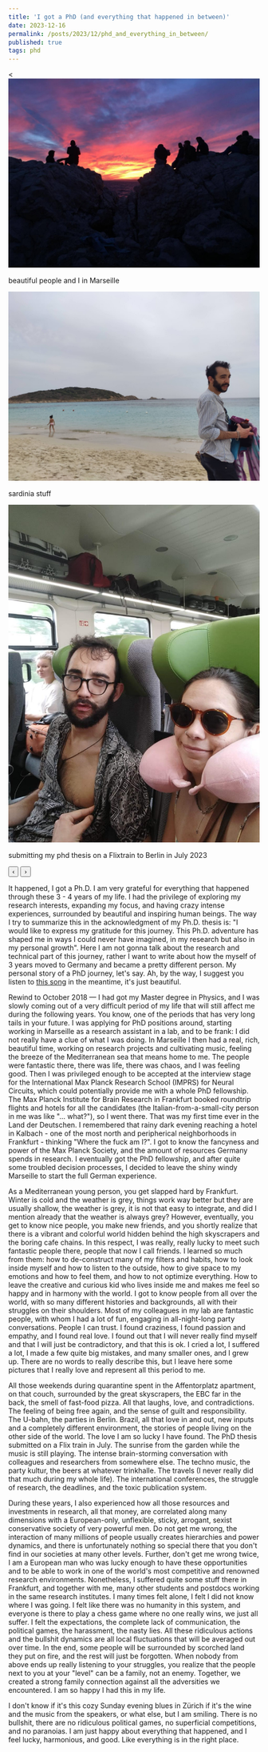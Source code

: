 ```yaml
---
title: 'I got a PhD (and everything that happened in between)'
date: 2023-12-16
permalink: /posts/2023/12/phd_and_everything_in_between/
published: true
tags: phd
---
```

<div id="imageCarousel" class="carousel">
  <div class="carousel-container">
    <div class="carousel-slide">
      <<img src="https://raw.githubusercontent.com/matteosaponati/matteosaponati.github.io/master/files/blog/2023-12-18-phd/marsiglia-1.jpeg" alt="Image 2">
      <div class="carousel-caption">
        <p>beautiful people and I in Marseille</p>
      </div>
    </div>
    <div class="carousel-slide">
      <img src="https://raw.githubusercontent.com/matteosaponati/matteosaponati.github.io/master/files/blog/2023-12-18-phd/sardinia-1.jpeg" alt="Image 1">
      <div class="carousel-caption">
        <p>sardinia stuff </p>
      </div>
    </div>
    <div class="carousel-slide">
      <img src="https://raw.githubusercontent.com/matteosaponati/matteosaponati.github.io/master/files/blog/2023-12-18-phd/phd-thesis.jpg" alt="Image 3">
      <div class="carousel-caption">
        <p>submitting my phd thesis on a Flixtrain to Berlin in July 2023</p>
      </div>
    </div>
    <button class="carousel-prev" onclick="changeSlide(-1)">&#8249;</button>
    <button class="carousel-next" onclick="changeSlide(1)">&#8250;</button>
  </div>
</div>

<script>
  let currentSlide = 1;

  function showSlide(n) {
    const slides = document.getElementsByClassName("carousel-slide");
    if (n > slides.length) { currentSlide = 1; }
    if (n < 1) { currentSlide = slides.length; }

    for (let i = 0; i < slides.length; i++) {
      slides[i].style.display = "none";
    }

    slides[currentSlide - 1].style.display = "block";
  }

  function changeSlide(n) {
    showSlide(currentSlide += n);
  }

  // Show the first slide when the page loads
  document.addEventListener("DOMContentLoaded", function() {
    showSlide(currentSlide);
  });
</script>

It happened, I got a Ph.D. I am very grateful for everything that happened through these 3 - 4 years of my life. I had the privilege of exploring my research interests, expanding my focus, and having crazy intense experiences, surrounded by beautiful and inspiring human beings. The way I try to summarize this in the acknowledgment of my Ph.D. thesis is: "I would like to express my gratitude for this journey. This Ph.D. adventure has shaped me in ways I could never have imagined, in my research but also in my personal growth". Here I am not gonna talk about the research and technical part of this journey, rather I want to write about how the myself of 3 years moved to Germany and became a pretty different person. My personal story of a PhD journey, let's say. Ah, by the way, I suggest you listen to <a href="https://open.spotify.com/track/4ifDKWZZhnyltXLndbomYT?si=ea17d09d3d3c491e" target="_blank">this song</a>  in the meantime, it's just beautiful.

Rewind to October 2018 — I had got my Master degree in Physics, and I was slowly coming out of a very difficult period of my life that will still affect me during the following years. You know, one of the periods that has very long tails in your future. I was applying for PhD positions around, starting working in Marseille as a research assistant in a lab, and to be frank: I did not really have a clue of what I was doing. In Marseille I then had a real, rich, beautiful time, working on research projects and cultivating music, feeling the breeze of the Mediterranean sea that means home to me. The people were fantastic there, there was life, there was chaos, and I was feeling good. Then I was privileged enough to be accepted at the interview stage for the International Max Planck Research School (IMPRS) for Neural Circuits, which could potentially provide me with a whole PhD fellowship. The Max Planck Institute for Brain Research in Frankfurt booked roundtrip flights and hotels for all the candidates (the Italian-from-a-small-city person in me was like "... what?"), so I went there. That was my first time ever in the Land der Deutschen. I remembered that rainy dark evening reaching a hotel in Kalbach - one of the most north and peripherical neighborhoods in Frankfurt - thinking "Where the fuck am I?". I got to know the fancyness and power of the Max Planck Society, and the amount of resources Germany spends in research. I eventually got the PhD fellowship, and after quite some troubled decision processes, I decided to leave the shiny windy Marseille to start the full German experience. 

As a Mediterranean young person, you get slapped hard by Frankfurt. Winter is cold and the weather is grey, things work way better but they are usually shallow, the weather is grey, it is not that easy to integrate, and did I mention already that the weather is always grey? However, eventually, you get to know nice people, you make new friends, and you shortly realize that there is a vibrant and colorful world hidden behind the high skyscrapers and the boring cafe chains. In this respect, I was really, really lucky to meet such fantastic people there, people that now I call friends. I learned so much from them: how to de-construct many of my filters and habits, how to look inside myself and how to listen to the outside, how to give space to my emotions and how to feel them, and how to not optimize everything. How to leave the creative and curious kid who lives inside me and makes me feel so happy and in harmony with the world. I got to know people from all over the world, with so many different histories and backgrounds, all with their struggles on their shoulders. Most of my colleagues in my lab are fantastic people, with whom I had a lot of fun, engaging in all-night-long party conversations. People I can trust. I found craziness, I found passion and empathy, and I found real love. I found out that I will never really find myself and that I will just be contradictory, and that this is ok. I cried a lot, I suffered a lot, I made a few quite big mistakes, and many smaller ones, and I grew up. There are no words to really describe this, but I leave here some pictures that I really love and represent all this period to me.

All those weekends during quarantine spent in the Affentorplatz apartment, on that couch, surrounded by the great skyscrapers, the EBC far in the back, the smell of fast-food pizza. All that laughs, love, and contradictions. The feeling of being free again, and the sense of guilt and responsibility. The U-bahn, the parties in Berlin. Brazil, all that love in and out, new inputs and a completely different environment, the stories of people living on the other side of the world. The love I am so lucky I have found. The PhD thesis submitted on a Flix train in July. The sunrise from the garden while the music is still playing. The intense brain-storming conversation with colleagues and researchers from somewhere else. The techno music, the party kultur, the beers at whatever trinkhalle. The travels (I never really did that much during my whole life). The international conferences, the struggle of research, the deadlines, and the toxic publication system. 

During these years, I also experienced how all those resources and investments in research, all that money, are correlated along many dimensions with a European-only, unflexible, sticky, arrogant, sexist conservative society of very powerful men. Do not get me wrong, the interaction of many millions of people usually creates hierarchies and power dynamics, and there is unfortunately nothing so special there that you don't find in our societies at many other levels. Further, don't get me wrong twice, I am a European man who was lucky enough to have these opportunities and to be able to work in one of the world's most competitive and renowned research environments. Nonetheless, I suffered quite some stuff there in Frankfurt, and together with me, many other students and postdocs working in the same research institutes. I many times felt alone, I felt I did not know where I was going. I felt like there was no humanity in this system, and everyone is there to play a chess game where no one really wins, we just all suffer. I felt the expectations, the complete lack of communication, the political games, the harassment, the nasty lies. All these ridiculous actions and the bullshit dynamics are all local fluctuations that will be averaged out over time. In the end, some people will be surrounded by scorched land they put on fire, and the rest will just be forgotten. When nobody from above ends up really listening to your struggles, you realize that the people next to you at your "level" can be a family, not an enemy. Together, we created a strong family connection against all the adversities we encountered. I am so happy I had this in my life. 

I don't know if it's this cozy Sunday evening blues in Zürich if it's the wine and the music from the speakers, or what else, but I am smiling. There is no bullshit, there are no ridiculous political games, no superficial competitions, and no paranoias. I am just happy about everything that happened, and I feel lucky, harmonious, and good. Like everything is in the right place.